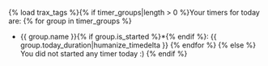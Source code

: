 {% load trax_tags %}{% if timer_groups|length > 0 %}Your timers for today are:
{% for group in timer_groups %}
- {{ group.name }}{% if group.is_started %}*{% endif %}: {{ group.today_duration|humanize_timedelta }}
{% endfor %}
{% else %}
    You did not started any timer today :)
{% endif %}
